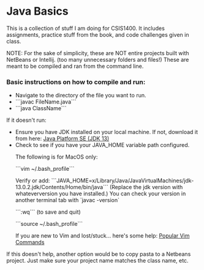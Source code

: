 <h1>Java Basics</h1>

<p>This is a collection of stuff I am doing for CSIS1400. It includes assignments, practice stuff from the book, and code challenges given in class.</p>

<p>NOTE: For the sake of simplicity, these are NOT entire projects built with NetBeans or Intellij. (too many unnecessary folders and files!) These are meant to be compiled and ran from the command line. </p>

<h3>Basic instructions on how to compile and run:</h3>

<ul>
  <li>Navigate to the directory of the file you want to run.</li>
  <li> ```javac FileName.java```</li>
  <li> ```java ClassName```</li>
</ul>

<p>If it doesn't run:</p>
<ul>
 <li>Ensure you have JDK installed on your local machine. If not, download it from here: <a href=" https://www.oracle.com/technetwork/java/javase/downloads/index.html">Java Platform SE (JDK 13)</a></li>
 <li>Check to see if you have your JAVA_HOME variable path configured.
   <p>The following is for MacOS only:</p>
   <p>```vim ~/.bash_profile```</p>
   <p>Verify or add: ```JAVA_HOME=x/Library/Java/JavaVirtualMachines/jdk-13.0.2.jdk/Contents/Home/bin/java``` (Replace the jdk version with whateverversion you have installed.) You can check your version in another terminal tab with `javac -version`</p>
  <p>```:wq```  (to save and quit)</p>
  <p>```source ~/.bash_profile```</p>
  <p>If you are new to Vim and lost/stuck... here's some help: <a href="https://www.keycdn.com/blog/vim-commands">Popular Vim Commands</a></p></li>
</ul>

<p>If this doesn't help, another option would be to copy pasta to a Netbeans project. Just make sure your project name matches the class name, etc.</p>
